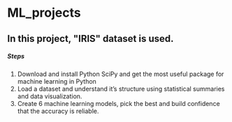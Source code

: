 # ML_projects
## In this project, "IRIS" dataset is used.
##### Steps
1.  Download and install Python SciPy and get the most useful package for machine learning in Python
2.  Load a dataset and understand it’s structure using statistical summaries and data visualization.
3.  Create 6 machine learning models, pick the best and build confidence that the accuracy is reliable.
